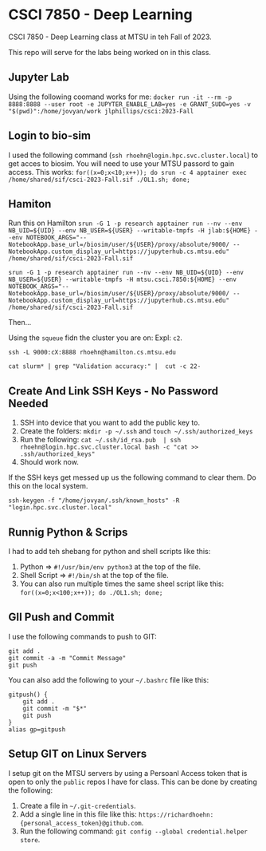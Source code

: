 # CSCI 7850 - Deep Learning
CSCI 7850 - Deep Learning class at MTSU in teh Fall of 2023.

This repo will serve for the labs being worked on in this class.

## Jupyter Lab
Using the following coomand works for me:
`docker run -it --rm -p 8888:8888 --user root -e JUPYTER_ENABLE_LAB=yes -e GRANT_SUDO=yes -v "$(pwd)":/home/jovyan/work jlphillips/csci:2023-Fall`

## Login to bio-sim
I used the following command (`ssh rhoehn@login.hpc.svc.cluster.local`) to get acces to biosim. You will need to use your MTSU passord to gain access.
This works: `for((x=0;x<10;x++)); do srun -c 4 apptainer exec /home/shared/sif/csci-2023-Fall.sif ./OL1.sh; done;`

## Hamiton

Run this on Hamilton
`srun -G 1 -p research apptainer run --nv --env NB_UID=${UID} --env NB_USER=${USER} --writable-tmpfs -H jlab:${HOME} --env NOTEBOOK_ARGS="--NotebookApp.base_url=/biosim/user/${USER}/proxy/absolute/9000/ --NotebookApp.custom_display_url=https://jupyterhub.cs.mtsu.edu" /home/shared/sif/csci-2023-Fall.sif`

`srun -G 1 -p research apptainer run --nv --env NB_UID=${UID} --env NB_USER=${USER} --writable-tmpfs -H mtsu.csci.7850:${HOME} --env NOTEBOOK_ARGS="--NotebookApp.base_url=/biosim/user/${USER}/proxy/absolute/9000/ --NotebookApp.custom_display_url=https://jupyterhub.cs.mtsu.edu" /home/shared/sif/csci-2023-Fall.sif`

Then...

Using the `squeue` fidn the cluster you are on: Expl: `c2`.

`ssh -L 9000:cX:8888 rhoehn@hamilton.cs.mtsu.edu`

`cat slurm* | grep "Validation accuracy:" |  cut -c 22-`


## Create And Link SSH Keys - No Password Needed
1. SSH into device that you want to add the public key to.
2. Create the folders: `mkdir -p ~/.ssh` and `touch ~/.ssh/authorized_keys`
3. Run the following: `cat ~/.ssh/id_rsa.pub  | ssh rhoehn@login.hpc.svc.cluster.local bash -c "cat >> .ssh/authorized_keys"`
4. Should work now.

If the SSH keys get messed up us the following command to clear them. Do this on the local system.

```
ssh-keygen -f "/home/jovyan/.ssh/known_hosts" -R "login.hpc.svc.cluster.local"
```



## Runnig Python & Scrips
I had to add teh shebang for python and shell scripts like this:
1. Python => `#!/usr/bin/env python3` at the top of the file.
2. Shell Script => `#!/bin/sh` at the top of the file.
3. You can also run multiple times the same sheel script like this: `for((x=0;x<100;x++)); do ./OL1.sh; done;`

## GII Push and Commit
I use the following commands to push to GIT:

```
git add .
git commit -a -m "Commit Message"
git push
```

You can also add the following to your `~/.bashrc` file like this:

```
gitpush() {
    git add .
    git commit -m "$*"
    git push
}
alias gp=gitpush
```

## Setup GIT on Linux Servers
I setup git on the MTSU servers by using a Persoanl Access token that is open to only the `public` repos I have for class. This can be done by creating the following:
1. Create a file in `~/.git-credentials`.
2. Add a single line in this file like this: `https://richardhoehn:{personal_access_token}@github.com`.
3. Run the following command: `git config --global credential.helper store`.
